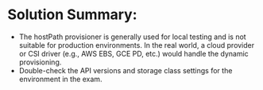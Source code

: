 # Solution Summary:

- The hostPath provisioner is generally used for local testing and is not suitable for production environments. In the real world, a cloud provider or CSI driver (e.g., AWS EBS, GCE PD, etc.) would handle the dynamic provisioning.
- Double-check the API versions and storage class settings for the environment in the exam.